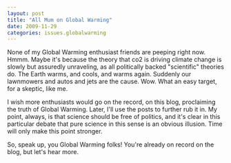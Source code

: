 ```yaml
---
layout: post
title: "All Mum on Global Warming"
date: 2009-11-29
categories: issues.globalwarming
---
```


None of my Global Warming enthusiast friends are peeping right now. Hmmm. Maybe
it's because the theory that co2 is driving climate change is slowly but
assuredly unraveling, as all politically backed "scientific" theories do. The
Earth warms, and cools, and warms again. Suddenly our lawnmowers and autos and
jets are the cause. Wow. What an easy target, for a skeptic, like me.

I wish more enthusiasts would go on the record, on this blog, proclaiming the
truth of Global Warming. Later, I'll use the posts to further rub it in. My
point, always, is that science should be free of politics, and it's clear in
this particular debate that pure science in this sense is an obvious illusion.
Time will only make this point stronger.

So, speak up, you Global Warming folks! You're already on record on the blog,
but let's hear
more.